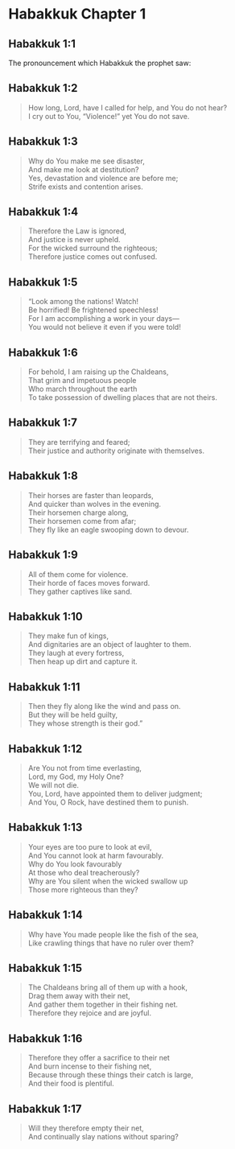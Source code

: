# Habakkuk Chapter 1

## Habakkuk 1:1

The pronouncement which Habakkuk the prophet saw:

## Habakkuk 1:2

> How long, Lord, have I called for help, and You do not hear?  
> I cry out to You, “Violence!” yet You do not save.

## Habakkuk 1:3

> Why do You make me see disaster,  
> And make me look at destitution?  
> Yes, devastation and violence are before me;  
> Strife exists and contention arises.

## Habakkuk 1:4

> Therefore the Law is ignored,  
> And justice is never upheld.  
> For the wicked surround the righteous;  
> Therefore justice comes out confused.

## Habakkuk 1:5

> “Look among the nations! Watch!  
> Be horrified! Be frightened speechless!  
> For I am accomplishing a work in your days—  
> You would not believe it even if you were told!

## Habakkuk 1:6

> For behold, I am raising up the Chaldeans,  
> That grim and impetuous people  
> Who march throughout the earth  
> To take possession of dwelling places that are not theirs.

## Habakkuk 1:7

> They are terrifying and feared;  
> Their justice and authority originate with themselves.

## Habakkuk 1:8

> Their horses are faster than leopards,  
> And quicker than wolves in the evening.  
> Their horsemen charge along,  
> Their horsemen come from afar;  
> They fly like an eagle swooping down to devour.

## Habakkuk 1:9

> All of them come for violence.  
> Their horde of faces moves forward.  
> They gather captives like sand.

## Habakkuk 1:10

> They make fun of kings,  
> And dignitaries are an object of laughter to them.  
> They laugh at every fortress,  
> Then heap up dirt and capture it.

## Habakkuk 1:11

> Then they fly along like the wind and pass on.  
> But they will be held guilty,  
> They whose strength is their god.”

## Habakkuk 1:12

> Are You not from time everlasting,  
> Lord, my God, my Holy One?  
> We will not die.  
> You, Lord, have appointed them to deliver judgment;  
> And You, O Rock, have destined them to punish.

## Habakkuk 1:13

> Your eyes are too pure to look at evil,  
> And You cannot look at harm favourably.  
> Why do You look favourably  
> At those who deal treacherously?  
> Why are You silent when the wicked swallow up  
> Those more righteous than they?

## Habakkuk 1:14

> Why have You made people like the fish of the sea,  
> Like crawling things that have no ruler over them?

## Habakkuk 1:15

> The Chaldeans bring all of them up with a hook,  
> Drag them away with their net,  
> And gather them together in their fishing net.  
> Therefore they rejoice and are joyful.

## Habakkuk 1:16

> Therefore they offer a sacrifice to their net  
> And burn incense to their fishing net,  
> Because through these things their catch is large,  
> And their food is plentiful.

## Habakkuk 1:17

> Will they therefore empty their net,  
> And continually slay nations without sparing?
